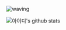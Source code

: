 ![waving](https://capsule-render.vercel.app/api?type=waving&height=200&text=hsangwon&fontAlign=74&fontAlignY=40&color=gradient)



![아이디's github stats](https://github-readme-stats.vercel.app/api?username=hsangwon&show_icons=true)

<!--
**hsangwon/hsangwon** is a ✨ _special_ ✨ repository because its `README.md` (this file) appears on your GitHub profile.

Here are some ideas to get you started:

- 🔭 I’m currently working on ...
- 🌱 I’m currently learning ...
- 👯 I’m looking to collaborate on ...
- 🤔 I’m looking for help with ...
- 💬 Ask me about ...
- 📫 How to reach me: ...
- 😄 Pronouns: ...
- ⚡ Fun fact: ...
-->

